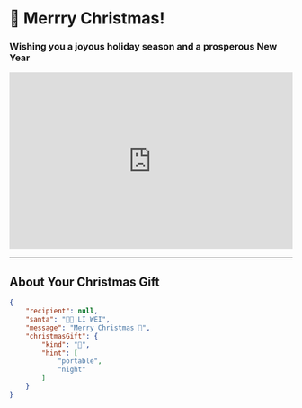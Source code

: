 

# 🎄 Merrry Christmas!

### Wishing you a joyous holiday season and a prosperous New Year

<iframe width="100%" height="315" src="https://www.youtube.com/embed/Oip0JCXcE3w?si=B4ZoFRmpLaPcNPIa" title="YouTube video player" frameborder="0" allow="accelerometer; autoplay; clipboard-write; encrypted-media; gyroscope; picture-in-picture; web-share" referrerpolicy="strict-origin-when-cross-origin" allowfullscreen></iframe>

---

## About Your Christmas Gift

```json
{
    "recipient": null,
    "santa": "🎅🏽 LI WEI",
    "message": "Merry Christmas 🎄",
    "christmasGift": {
        "kind": "🌚",
        "hint": [
            "portable",
            "night"
        ]
    }
}
```
